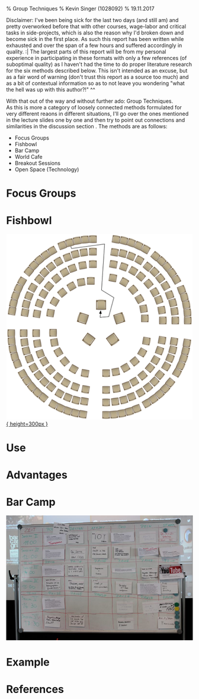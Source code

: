 % Group Techniques
% Kevin Singer (1028092)
% 19.11.2017

<!--
~2 pages
750-1kw (w/o references)
review 3 others


Template  

Each report should contain the following sections: 

1.  Introduction: What is the core idea?  Explain the origins of the method, who proposed it? Are there different flavours or variants? In which paradigm does this method operate? What are the most relevant theories?  
2.  Use: Explain when to use it and how. What data does it produce?  
3.  Advantages and Disadvantages: Explain what the biggest advantages and disadvantages of this method are 
4.  Example: Provide a short example from the literature 

Note: You can deviate from this structure as long as all relevant points are discussed.





 unrelated: emejulu & mcgregor toward a radical digital citizenship

[image]: image.png "Image Title" 
![Alt text][image] 
A reference to the [image](#image).

![This is the caption\label{mylabel}](/url/of/image.png)
See figure \ref{mylabel}.

[^ref1]: See @Author1, p. 20
- - filter pandoc-citeproc

This is [an example][id] reference-style link.
This is [an example](http://example.com/ "Title") inline link.
[id]: http://example.com/  "Optional Title Here"
this is a [link to ref][reftest] 
[reftest]: http://example.org is a reftest

see asdf[^foo] or jkl^[asdfasfd]
[^foo]: bar



ich schreibs auch für meine peers :P
 also hab beschlossen der sinn davon ist
 leuten ein gefühl dafür zu geben wann sie mehr papers lesen sollten
 aka wann die methode hilfreich ist, was es für skills braucht, whatever
 mit einem sehr deutlichen "seids keine doofen zahlenfetischisten" unterton
 kontext der entstehung ist bei mir auch sehr wichtig, das ist bei "group methods" vielleicht bissi schwierig :P


-->


<!--
Group Techniques in general:

{TODO} did they influence each other and if so how?

-->


<!--
-->

Disclaimer: I've been being sick for the last two days (and still am) and pretty overworked before that with other courses, wage-labor and critical tasks in side-projects, which is also the reason why I'd broken down and become sick in the first place. As such this report has been written while exhausted and over the span of a few hours and suffered accordingly in quality. :|  The largest parts of this report will be from my personal experience in participating in these formats  with only a few references (of suboptimal quality) as I haven't had the time to
do proper literature research for the six <!-- TODO!!! correct if less --> methods described below. This isn't intended as an excuse, but as a fair word of warning (don't trust this report as a source too much) and as a bit of contextual information so as to not leave you wondering "what the hell was up with this author?!" ^^

With that out of the way and without further ado: Group Techniques.  
As this is more a category of loosely connected methods formulated for very different reaons in different situations, I'll go over <!--TODO (some of) --> the ones mentioned in the lecture slides one by one and then try to point out connections and similarities in the discussion section <!-- TODO!!!! did i actually do that? -->. The methods are as follows:

* Focus Groups 
* Fishbowl 
* Bar Camp 
* World Cafe 
* Breakout Sessions 
* Open Space (Technology)


# Focus Groups 


<!-- 
<https://www.nngroup.com/articles/focus-groups/>

## Introduction

### What is the core idea?  

get a bunch of people together (classically in a lab), give them a question, let them talk with only minimal moderating. takes notes/audio/video for later analysis.

The Use and Misuse of Focus Groups https://www.nngroup.com/articles/focus-groups/
not for behaviour, usability, etc but to discover what users want.



### Explain the origins of the method, who proposed it? 

wikipedia mentions them being used to test effectiveness of propaganda during WWII by sociologist R.K.Merton the "father of the focus groups". term coined by ernest dichter. before "focused interviews" / "group depth interviews" / 

<http://blog.qsample.com/freud-and-the-intriguing-origins-of-the-focus-group/>: 

* Robert Merton in 1946 at the US Bureau of Applied Social Research at Columbia University. studies on effects of radio broadcasts, army training and morale films (and thus effectiveness of propaganda). "group studies"
* viennese psychologist / marketer ernest dichter. studied under freud. " people’s shopping cravings were hidden like an iceberg below an ocean of the subconscious. Only through interaction and insight could a researcher decipher the true longing and concerns of consumers;" + "sexual cravings, parent issues, archetypical social fears, etc". "let people talk and read between lines what they really mean". focus groups as method of preference/choice. called it "motivational research". recommended body proportions of barbie. "soul" (branding) of product.
* fell out of favour in 60s for quantitative, computer-friendly methods. also decline of freudianism.
* comeback as qualitative market research.
* fgroups can be done online by now at the cost of a strong bias in who can easily participate and loss of interaction quality. f2f still best.

{TODO}: how where they geared towards propaganda-studies? how would early group studies / group depth interviews look like? what were the design decisions?

### Are there different flavours or variants? 

{i assume merton's and dichters variants differed. how did they change to today?}

### In which paradigm does this method operate? 

i'd say constructivist. as it tries to capture peoples experiences/mental models respectively the ones constructed in the focusgroup

### What are the most relevant theories?  

huh?

##  Use: 
### Explain when to use it and how. 

{not from ref}: discover internal worlds, social dynamics, remember more together

when not to use it: if you want to study behaviour or want to run large, quantitative experiments.

### What data does it produce?  

audio-/video-recordings, transcripts, notes, posters, ?

##  Advantages and Disadvantages: Explain what the biggest advantages and disadvantages of this method are 

compared to non-group techniques: 

* can capture social dynamics. 
* social dynamics can mean that some group members dominate the discussion or that some things aren't shared before others.
* collective memory / recall. people reminding each other of other things they know

compared to other group techniques:

{ TODO }
* some are more conference/meeting formats for transfering knw / making an action plan (?)

compared to quantitative methods and observations: get insight into internal models

General Challenges (from slides):

* Logistics - more people, more constraints 
* Managing Space 
* Moderation

## Example

Provide a short example from the literature 

marketing: shape of barbie, cars,...

{TODO sthg more modern?}

@ FGroups:




-->

# Fishbowl 

[![fishbowl seating arrangment -- inner and outer circles](figures/fishbowl_diagram.png){  height=300px }](https://commons.wikimedia.org/wiki/File:Fishbowl_diagram_172.png)

<!-- 

## Introduction
### What is the core idea?  

discussion structure for larger groups by having a few highly visible, constantly rotating people discussing in the inner circle of chairs.

smaller circle of chairs for discutants in center (e.g. 5-8), larger circle around that. usually an expert starts in the center to kick off the discussion on a given topic. people can switch to a free chair in the inner circle when they want to say something. once they've replied to any follow-up questions or -discussion-strands they move back to the outer circle (same goes for the initial expert). This allows people to sit back and observe when they don't want to talk at the moment. It
also has the effect that people have time to think about points they want to make before / while moving into the inner circle. 

also discussing in really large groups / anonymous masses rarely works well (from my own experience). something about the social dynamic. fishbowl keeps inner circle small.

medium sized groups. walking to and joining the inner circle needs to stay feasible.


### Explain the origins of the method, who proposed it? 

{ TODO }

### Are there different flavours or variants? 

{ TODO }

### In which paradigm does this method operate? 

constructivist if used similar to a focus group to elaborate on personal experiences and discuss mental models but can also be critical theory in the sense that an action plan is formulated (even though world cafe/breakaway/barcamp/openspace+reporting probably deals better as finer points/sub-topics can be better discussed and more people have a chance to contribute due to the smaller effective group sizes / less anxiety about speaking in front of larger groups)

### What are the most relevant theories?  

huh?

##  Use: 
### Explain when to use it and how. 

how: see/merge with idea

when: 

* want to tap knowledge/points of view/mental models of large group on an issue while giving people a place to retreat/just watch
* collective memory (see focus groups)

when not: if you want to have every persons opinion in the room. some people won't talk (and that's 'k)

also see focus groups 

{TODO 

### What data does it produce?  

audio-/video-recordings, transcripts, notes

##  Advantages and Disadvantages: Explain what the biggest advantages and disadvantages of this method are 

General Challenges (from slides):

* Logistics - more people, more constraints 
* Managing Space 
* Moderation

## Example

{TODO} Provide a short example from the literature 

fishbowl we did on self-driving cars? the one(s) at klausur?

-->

# Use
<!--
2.  Use: 

##? Explain when to use it and how. 
##? What data does it produce?  

audio-/video-recordings, transcripts, notes, posters, 
-->

# Advantages
<!--
3.  Advantages and Disadvantages: Explain what the biggest advantages and disadvantages of this method are 

Challenges (from slides):

* Logistics - more people, more constraints 
* Managing Space 
* Moderation
-->

# Bar Camp 


[![sessionplan of barcamp graz 2017](figures/barcamp_whiteboard.jpg)](http://barcamp-graz.at/2017/04/so-schaut-der-sessionplan-vom-ersten-barcamp-tag-aus/)

<!-- 

## Introduction
### What is the core idea?  

unconference. reaction/critique/subversion of large conferences with fixed session plan and minimal interactivity

can have overarching themes (uxcamp, suggested tracks in barcamp graz) but otherwise is rather free

strong sense of contribution. e.g. "if this is your first barcamp, you have to hold a session."

large numbers of people (it's an (un)conference). individual session vary in size depending on style and number of people interested in it.


### Explain the origins of the method, who proposed it? 

{TODO}

### Are there different flavours or variants? 

{TODO}
hybrid with regular conference (e.g. uxcamp with one fixed track / skeleton session plan and one free track/free slots all through the day that use the barcamp mode. allows people to choose style and thus usually also interactivity and group size. allows last minute submissions. allows room for discussion without fully abandoning pre-planned talk by experts)

### In which paradigm does this method operate? 

critical theory?
is a critique / method aimed at breaking up rigid conference structures. can be used to discuss issues / make action plans in different time-slots. about knw and experience transfer between particpants.

### What are the most relevant theories?  

?

##  Use: 
### Explain when to use it and how. 

as it's an (un)conference format you need to have at least one, ideally several rooms (with different, rearrangable seating arrangments and ambiences suited for different session-types), (probably) registration and ideally catering, after hours activities, etc

planning session^[barcamp graz 2017 - video of (sparsely attended) planning session on sunday: <https://www.youtube.com/watch?v=IF4y63whodg>] every morning. people write topics of sessions on pieces of paper, and e.g. assign them to time slots and rooms on a (moveable) corkboard = physical session plan. usually there's also digital variant for ease of access if you're somewhere else in the building (then again the physical thing is good place to get into conversations with people)

sessions can be anything, e.g. talks, discussions, hands-on workshops, leisure time (barcamp graz 2017 had a floor excercise and a board-games session)

good to meet people from all possible (sub-)fields (related to the main field if any; e.g. *ux*camp vs completely open @ graz)

individual session can be used by participants as plattform to get and give feedback / discussion of projects/issues they're researching in a way similar to any of the other group techniques. it's more about equal sharing and contributing though.

### What data does it produce?  

not intended as data collection method but as forum

audio-/video-recordings (unusual), transcripts, notes, posters (rare but possible), tweets, follow-up contacts,... (especially if running a discussion 


more knw for participants

##  Advantages and Disadvantages: Explain what the biggest advantages and disadvantages of this method are 

see when and how

General Challenges (from slides):

* Logistics - more people, more constraints 
* Managing Space 
* Moderation

## Example

Provide a short example from the literature 

[blog on barcamp graz 2017](http://barcamp-graz.at/blog/)

-->

# Example
<!--
4.  Example: Provide a short example from the literature 
-->

# References

